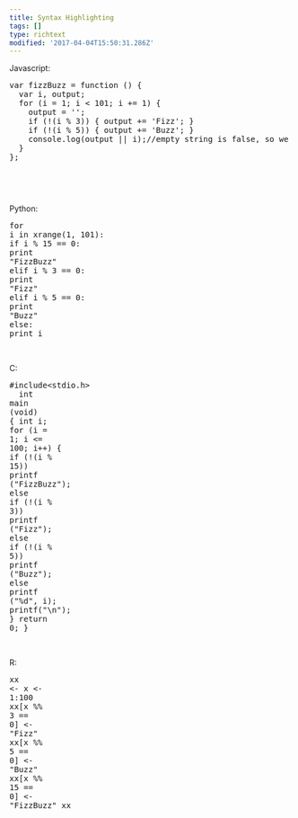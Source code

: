 ```yaml
---
title: Syntax Highlighting
tags: []
type: richtext
modified: '2017-04-04T15:50:31.286Z'
---
```

<p>Javascript:</p><pre class="ql-syntax" spellcheck="false">var fizzBuzz = <span class="hljs-function"><span class="hljs-keyword">function</span> <span class="hljs-params">()</span></span> {
  var i, <span class="hljs-built_in">output</span>;
  <span class="hljs-keyword">for</span> (i = <span class="hljs-number">1</span>; i &lt; <span class="hljs-number">101</span>; i += <span class="hljs-number">1</span>) {
    <span class="hljs-built_in">output</span> = <span class="hljs-string">''</span>;
    <span class="hljs-keyword">if</span> (!(i % <span class="hljs-number">3</span>)) { <span class="hljs-built_in">output</span> += <span class="hljs-string">'Fizz'</span>; }
    <span class="hljs-keyword">if</span> (!(i % <span class="hljs-number">5</span>)) { <span class="hljs-built_in">output</span> += <span class="hljs-string">'Buzz'</span>; }
    console.log(<span class="hljs-built_in">output</span> || i);//empty string is <span class="hljs-literal">false</span>, so we short-circuit
  }
};

</pre><p><br></p><p>Python:</p><pre class="ql-syntax" spellcheck="false"><span class="hljs-keyword">for</span> i <span class="hljs-keyword">in</span> xrange(1, 101):
    <span class="hljs-keyword">if</span> i&nbsp;% 15 == 0:
        <span class="hljs-built_in">print</span> <span class="hljs-string">"FizzBuzz"</span>
    <span class="hljs-keyword">elif</span> i&nbsp;% 3 == 0:
        <span class="hljs-built_in">print</span> <span class="hljs-string">"Fizz"</span>
    <span class="hljs-keyword">elif</span> i&nbsp;% 5 == 0:
        <span class="hljs-built_in">print</span> <span class="hljs-string">"Buzz"</span>
    <span class="hljs-keyword">else</span>:
        <span class="hljs-built_in">print</span> i
</pre><p><br></p><p>C:</p><pre class="ql-syntax" spellcheck="false"><span class="hljs-meta">#include&lt;stdio.h&gt;</span>
&nbsp;
<span class="hljs-function"><span class="hljs-keyword">int</span> <span class="hljs-title">main</span> <span class="hljs-params">(<span class="hljs-keyword">void</span>)</span>
</span>{
    <span class="hljs-keyword">int</span> i;
    <span class="hljs-keyword">for</span> (i = <span class="hljs-number">1</span>; i &lt;= <span class="hljs-number">100</span>; i++)
    {
        <span class="hljs-keyword">if</span> (!(i % <span class="hljs-number">15</span>))
            <span class="hljs-built_in">printf</span> (<span class="hljs-string">"FizzBuzz"</span>);
        <span class="hljs-keyword">else</span> <span class="hljs-keyword">if</span> (!(i % <span class="hljs-number">3</span>))
            <span class="hljs-built_in">printf</span> (<span class="hljs-string">"Fizz"</span>);
        <span class="hljs-keyword">else</span> <span class="hljs-keyword">if</span> (!(i % <span class="hljs-number">5</span>))
            <span class="hljs-built_in">printf</span> (<span class="hljs-string">"Buzz"</span>);
        <span class="hljs-keyword">else</span>
            <span class="hljs-built_in">printf</span> (<span class="hljs-string">"%d"</span>, i);
&nbsp;
        <span class="hljs-built_in">printf</span>(<span class="hljs-string">"\n"</span>);
    }
    <span class="hljs-keyword">return</span> <span class="hljs-number">0</span>;
}
</pre><p><br></p><p>R:</p><pre class="ql-syntax" spellcheck="false">xx &lt;- x &lt;- <span class="hljs-number">1</span>:<span class="hljs-number">100</span>
xx[x&nbsp;<span class="hljs-meta">%%</span> <span class="hljs-number">3</span> == <span class="hljs-number">0</span>] &lt;- <span class="hljs-string">"Fizz"</span>
xx[x&nbsp;<span class="hljs-meta">%%</span> <span class="hljs-number">5</span> == <span class="hljs-number">0</span>] &lt;- <span class="hljs-string">"Buzz"</span>
xx[x&nbsp;<span class="hljs-meta">%%</span> <span class="hljs-number">15</span> == <span class="hljs-number">0</span>] &lt;- <span class="hljs-string">"FizzBuzz"</span>
xx
</pre><p><br></p>
